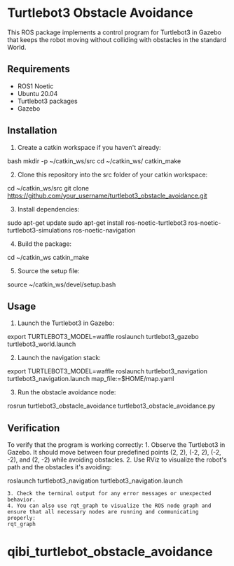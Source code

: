 # Turtlebot3 Obstacle Avoidance

This ROS package implements a control program for Turtlebot3 in Gazebo that keeps the robot moving without colliding with obstacles in the standard World.

## Requirements

- ROS1 Noetic
- Ubuntu 20.04
- Turtlebot3 packages
- Gazebo

## Installation

1. Create a catkin workspace if you haven't already:

bash
mkdir -p ~/catkin_ws/src
cd ~/catkin_ws/
catkin_make

2. Clone this repository into the src folder of your catkin workspace:

cd ~/catkin_ws/src
git clone https://github.com/your_username/turtlebot3_obstacle_avoidance.git

3. Install dependencies:

sudo apt-get update
sudo apt-get install ros-noetic-turtlebot3 ros-noetic-turtlebot3-simulations ros-noetic-navigation

4. Build the package:

cd ~/catkin_ws
catkin_make

5. Source the setup file:

source ~/catkin_ws/devel/setup.bash

## Usage

1. Launch the Turtlebot3 in Gazebo:

export TURTLEBOT3_MODEL=waffle
roslaunch turtlebot3_gazebo turtlebot3_world.launch

2. Launch the navigation stack:

export TURTLEBOT3_MODEL=waffle
roslaunch turtlebot3_navigation turtlebot3_navigation.launch map_file:=$HOME/map.yaml

3. Run the obstacle avoidance node:

rosrun turtlebot3_obstacle_avoidance turtlebot3_obstacle_avoidance.py

## Verification

To verify that the program is working correctly:
	1. Observe the Turtlebot3 in Gazebo. It should move between four predefined points (2, 2), (-2, 2), (-2, -2), and (2, -2) while avoiding obstacles.
	2. Use RViz to visualize the robot's path and the obstacles it's avoiding:

roslaunch turtlebot3_navigation turtlebot3_navigation.launch

	3. Check the terminal output for any error messages or unexpected behavior.
	4. You can also use rqt_graph to visualize the ROS node graph and ensure that all necessary nodes are running and communicating properly:
	rqt_graph
	


 
# qibi_turtlebot_obstacle_avoidance
